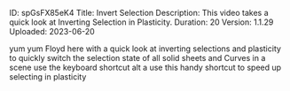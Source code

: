 ID: spGsFX85eK4
Title: Invert Selection
Description: This video takes a quick look at Inverting Selection in Plasticity.
Duration: 20
Version: 1.1.29
Uploaded: 2023-06-20

yum yum
Floyd here with a quick look at
inverting selections and plasticity to
quickly switch the selection state of
all solid sheets and Curves in a scene
use the keyboard shortcut alt a use this
handy shortcut to speed up selecting in
plasticity